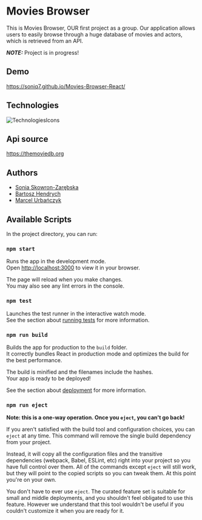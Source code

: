 # Movies Browser

This is Movies Browser, OUR first project as a group. Our application allows users to easily browse through a huge database of movies and actors, which is retrieved from an API.

**_NOTE:_** Project is in progress!

## Demo

https://soniq7.github.io/Movies-Browser-React/

## Technologies

![TechnologiesIcons](https://skillicons.dev/icons?i=html,css,js,react,redux,git,styledcomponents,figma,)

## Api source

https://themoviedb.org

## Authors

- [Sonia Skowron-Zarębska](https://github.com/Soniq7)
- [Bartosz Hendrych](https://github.com/BartoszHendrych)
- [Marcel Urbańczyk](https://github.com/MarcelUrbanczyk)

## Available Scripts

In the project directory, you can run:

### `npm start`

Runs the app in the development mode.\
Open [http://localhost:3000](http://localhost:3000) to view it in your browser.

The page will reload when you make changes.\
You may also see any lint errors in the console.

### `npm test`

Launches the test runner in the interactive watch mode.\
See the section about [running tests](https://facebook.github.io/create-react-app/docs/running-tests) for more information.

### `npm run build`

Builds the app for production to the `build` folder.\
It correctly bundles React in production mode and optimizes the build for the best performance.

The build is minified and the filenames include the hashes.\
Your app is ready to be deployed!

See the section about [deployment](https://facebook.github.io/create-react-app/docs/deployment) for more information.

### `npm run eject`

**Note: this is a one-way operation. Once you `eject`, you can't go back!**

If you aren't satisfied with the build tool and configuration choices, you can `eject` at any time. This command will remove the single build dependency from your project.

Instead, it will copy all the configuration files and the transitive dependencies (webpack, Babel, ESLint, etc) right into your project so you have full control over them. All of the commands except `eject` will still work, but they will point to the copied scripts so you can tweak them. At this point you're on your own.

You don't have to ever use `eject`. The curated feature set is suitable for small and middle deployments, and you shouldn't feel obligated to use this feature. However we understand that this tool wouldn't be useful if you couldn't customize it when you are ready for it.
